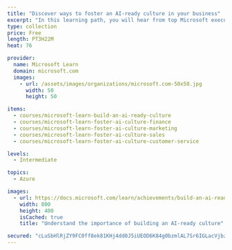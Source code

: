 ```yaml
---
title: "Discover ways to foster an AI-ready culture in your business"
excerpt: "In this learning path, you will hear from top Microsoft executives about a framework to drive the key changes that are necessary to become an AI -ready organization. You will be able to identify the successful implementations of AI and articulate relevant scenarios. You will be able to discuss a line of business specific and relevant uses cases in finance, marketing, sales, and customer service. And finally, you will be able to identify  AI solutions to implement in your organization based upon its maturity."
type: collection
price: Free
length: PT3H22M
heat: 76

provider:
  name: Microsoft Learn
  domain: microsoft.com
  images:
    - url: /assets/images/organizations/microsoft.com-50x50.jpg
      width: 50
      height: 50

items:
  - courses/microsoft-learn-build-an-ai-ready-culture
  - courses/microsoft-learn-foster-ai-culture-finance
  - courses/microsoft-learn-foster-ai-culture-marketing
  - courses/microsoft-learn-foster-ai-culture-sales
  - courses/microsoft-learn-foster-ai-culture-customer-service

levels:
  - Intermediate

topics:
  - Azure

images:
  - url: https://docs.microsoft.com/learn/achievements/build-an-ai-ready-culture-social.png
    width: 800
    height: 400
    isCached: true
    title: "Understand the importance of building an AI-ready culture"

secured: "cLuSbHlRjZY9FC0ff8ek81KHj4dd0J5iUEOD6K84g0bzmlAL7Sr6IGLacVjbzCregb/+elydpJzyJRYYlNB85AF5Ru7GEXCGywtC11xsprzhKde2yaEPp4c0NgjxRNHfWXQp6+oIjrjRCJ7D7xIy+I9lvQvpUYuLu8D1iG7CF/g1UITNqt/70ety98F3Tsrf9vzVZnS6lhIhBP5NAbeWQYs11zEEXFYW9koqZJzIHqDoIYEdxhT16gz//NaD8/9LNTkY52R/rQenXnDpTZsLYX3yeBUP4iwTvvfzzvTu/kXL573eSh6Kar/9DRYkNih8rssYfSM75QZA4wl202kT2Q==;DOpYQF7FbZSUrt6RIzVvAw=="
---
```


